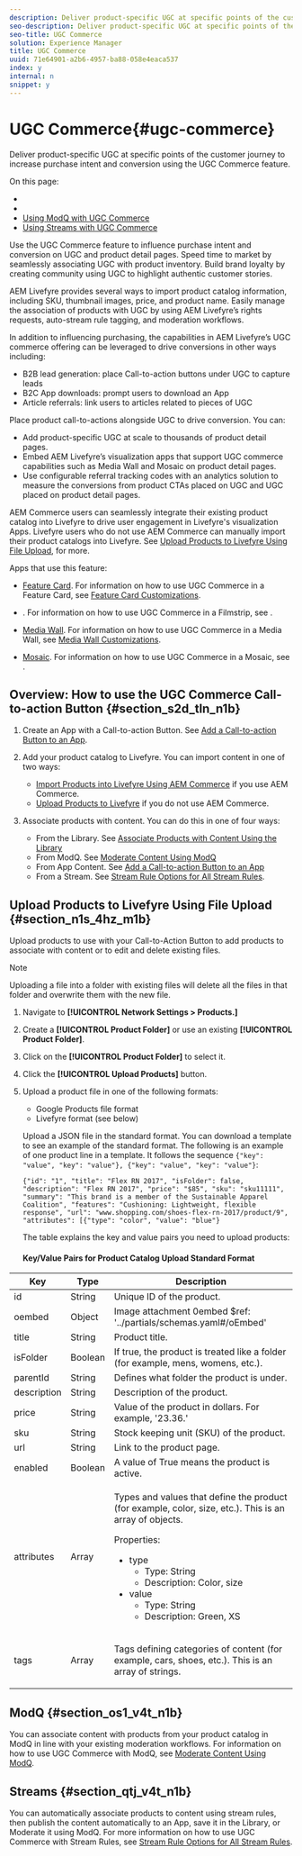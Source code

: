 ```yaml
---
description: Deliver product-specific UGC at specific points of the customer journey to increase purchase intent and conversion using the UGC Commerce feature.
seo-description: Deliver product-specific UGC at specific points of the customer journey to increase purchase intent and conversion using the UGC Commerce feature.
seo-title: UGC Commerce
solution: Experience Manager
title: UGC Commerce
uuid: 71e64901-a2b6-4957-ba88-058e4eaca537
index: y
internal: n
snippet: y
---
```


# UGC Commerce{#ugc-commerce}

Deliver product-specific UGC at specific points of the customer journey to increase purchase intent and conversion using the UGC Commerce feature.

On this page:

* [](#c_ugc_commerce/section_s2d_tln_n1b) 
* [](#c_ugc_commerce/section_n1s_4hz_m1b) 
* [Using ModQ with UGC Commerce](#c_ugc_commerce/section_os1_v4t_n1b) 
* [Using Streams with UGC Commerce](#c_ugc_commerce/section_qtj_v4t_n1b)

Use the UGC Commerce feature to influence purchase intent and conversion on UGC and product detail pages. Speed time to market by seamlessly associating UGC with product inventory. Build brand loyalty by creating community using UGC to highlight authentic customer stories.

AEM Livefyre provides several ways to import product catalog information, including SKU, thumbnail images, price, and product name. Easily manage the association of products with UGC by using AEM Livefyre’s rights requests, auto-stream rule tagging, and moderation workflows.

In addition to influencing purchasing, the capabilities in AEM Livefyre’s UGC commerce offering can be leveraged to drive conversions in other ways including:

* B2B lead generation: place Call-to-action buttons under UGC to capture leads
* B2C App downloads: prompt users to download an App
* Article referrals: link users to articles related to pieces of UGC

Place product call-to-actions alongside UGC to drive conversion. You can:

* Add product-specific UGC at scale to thousands of product detail pages.
* Embed AEM Livefyre’s visualization apps that support UGC commerce capabilities such as Media Wall and Mosaic on product detail pages.
* Use configurable referral tracking codes with an analytics solution to measure the conversions from product CTAs placed on UGC and UGC placed on product detail pages.

AEM Commerce users can seamlessly integrate their existing product catalog into Livefyre to drive user engagement in Livefyre's visualization Apps. Livefyre users who do not use AEM Commerce can manually import their product catalogs into Livefyre. See [Upload Products to Livefyre Using File Upload](#c_ugc_commerce/section_n1s_4hz_m1b), for more.

Apps that use this feature:

* [Feature Card](../c-about-apps/c-feature-card-app/c-feature-card-app.md#c_feature_card_app). For information on how to use UGC Commerce in a Feature Card, see [Feature Card Customizations](../c-about-apps/c-feature-card-app/c-feature-card-app.md#section_uds_gzm_5y).

* [](../c-about-apps/c-filmstrip-app/c-filmstrip-app.md#concept_jpc_n2j_jbb). For information on how to use UGC Commerce in a Filmstrip, see [](../c-about-apps/c-filmstrip-app/c-filmstrip-customizations.md#c_filmstrip_customizations).

* [Media Wall](../c-about-apps/c-media-wall-app/c-media-wall-app.md#c_media_wall_app). For information on how to use UGC Commerce in a Media Wall, see [Media Wall Customizations](../c-about-apps/c-media-wall-app/r-media-wall-customizations.md#r_media_wall_customizations).

* [Mosaic](../c-about-apps/c-mosaic-app/c-mosaic-app.md#c_mosaic_app). For information on how to use UGC Commerce in a Mosaic, see [](../c-about-apps/c-mosaic-app/c-mosaic-customizations.md#c_mosaic_customizations).

## Overview: How to use the UGC Commerce Call-to-action Button {#section_s2d_tln_n1b}

1. Create an App with a Call-to-action Button. See [Add a Call-to-action Button to an App](t_add_a_call_to_action_button_to_an_app.md#t_add_a_call_to_action_button_to_an_app).
1. Add your product catalog to Livefyre. You can import content in one of two ways:

    * [Import Products into Livefyre Using AEM Commerce](t_associate_products_with_ugc_using_aem_commerce.md#t_associate_products_with_ugc_using_aem_commerce) if you use AEM Commerce.
    * [Upload Products to Livefyre](#c_ugc_commerce/section_n1s_4hz_m1b) if you do not use AEM Commerce.

1. Associate products with content. You can do this in one of four ways:

    * From the Library. See [Associate Products with Content Using the Library](../c-library/t-associate-products-with-content-using-the-library.md#t_associate_products_with_content_using_the_library)
    * From ModQ. See [Moderate Content Using ModQ](t_approve_content_from_modq.md#t_approve_content_from_modq)
    * From App Content. See [Add a Call-to-action Button to an App](t_add_a_call_to_action_button_to_an_app.md#t_add_a_call_to_action_button_to_an_app)
    * From a Stream. See [Stream Rule Options for All Stream Rules](../c-streams/c-stream-rule-options-for-all-stream-rules.md#c_stream_rule_options_for_all_stream_rules).

## Upload Products to Livefyre Using File Upload {#section_n1s_4hz_m1b}

Upload products to use with your Call-to-Action Button to add products to associate with content or to edit and delete existing files.

>[!NOTE]
>
>Uploading a file into a folder with existing files will delete all the files in that folder and overwrite them with the new file.

1. Navigate to **[!UICONTROL Network Settings > Products.]**
1. Create a **[!UICONTROL Product Folder]** or use an existing **[!UICONTROL Product Folder]**.

1. Click on the **[!UICONTROL Product Folder]** to select it.
1. Click the **[!UICONTROL Upload Products]** button.
1. Upload a product file in one of the following formats:

    * Google Products file format
    * Livefyre format (see below)

   Upload a JSON file in the standard format. You can download a template to see an example of the standard format. The following is an example of one product line in a template. It follows the sequence `{"key": "value", "key": "value"}, {"key": "value", "key": "value"}`:

   ```
   {"id": "1", "title": "Flex RN 2017", "isFolder": false, "description": "Flex RN 2017", "price": "$85", "sku": "sku11111", "summary": "This brand is a member of the Sustainable Apparel Coalition", "features": "Cushioning: Lightweight, flexible response", "url": "www.shopping.com/shoes-flex-rn-2017/product/9", "attributes": [{"type": "color", "value": "blue"}
   ```

   The table explains the key and value pairs you need to upload products:

   #### Key/Value Pairs for Product Catalog Upload Standard Format
<table frame="all" rowsep="1" colsep="1" id="table_x41_fkv_n1b">  
 <thead> 
  <tr> 
   <th class="entry"> Key </th> 
   <th class="entry"> Type </th> 
   <th class="entry"> Description </th> 
  </tr> 
 </thead>
 <tbody> 
  <tr> 
   <td> <span class="codeph"> id </span> </td> 
   <td> String </td> 
   <td> Unique ID of the product. </td> 
  </tr> 
  <tr> 
   <td> <span class="codeph"> oembed </span> </td> 
   <td> Object </td> 
   <td> Image attachment 0embed $ref: '../partials/schemas.yaml#/oEmbed' </td> 
  </tr> 
  <tr> 
   <td> <span class="codeph"> title </span> </td> 
   <td> String </td> 
   <td> Product title. </td> 
  </tr> 
  <tr> 
   <td> <span class="codeph"> isFolder </span> </td> 
   <td> Boolean </td> 
   <td> If true, the product is treated like a folder (for example, mens, womens, etc.). </td> 
  </tr> 
  <tr> 
   <td> <span class="codeph"> parentId </span> </td> 
   <td> String </td> 
   <td> Defines what folder the product is under. </td> 
  </tr> 
  <tr> 
   <td> <span class="codeph"> description </span> </td> 
   <td> String </td> 
   <td> Description of the product. </td> 
  </tr> 
  <tr> 
   <td> <span class="codeph"> price </span> </td> 
   <td> String </td> 
   <td> Value of the product in dollars. For example, '23.36.' </td> 
  </tr> 
  <tr> 
   <td> <span class="codeph"> sku </span> </td> 
   <td> String </td> 
   <td> Stock keeping unit (SKU) of the product. </td> 
  </tr> 
  <tr> 
   <td> <span class="codeph"> url </span> </td> 
   <td> String </td> 
   <td> Link to the product page. </td> 
  </tr> 
  <tr> 
   <td> <span class="codeph"> enabled </span> </td> 
   <td> Boolean </td> 
   <td> A value of True means the product is active. </td> 
  </tr> 
  <tr> 
   <td> <span class="codeph"> attributes </span> </td> 
   <td> Array </td> 
   <td> <p>Types and values that define the product (for example, color, size, etc.). This is an array of objects.</p> <p>Properties:</p> 
    <ul id="ul_rkb_z3w_41b"> 
     <li> <span class="codeph"> type </span> 
      <ul id="ul_j5z_zkw_41b"> 
       <li>Type: String</li> 
       <li>Description: Color, size</li> 
      </ul></li> 
     <li> <span class="codeph"> value </span> 
      <ul id="ul_pyh_blw_41b"> 
       <li>Type: String</li> 
       <li>Description: Green, XS</li> 
      </ul></li> 
    </ul> </td> 
  </tr> 
  <tr> 
   <td> <span class="codeph"> tags </span> </td> 
   <td> Array </td> 
   <td> <p>Tags defining categories of content (for example, cars, shoes, etc.). This is an array of strings.</p> </td> 
  </tr> 
 </tbody> 
</table>

## ModQ {#section_os1_v4t_n1b}

You can associate content with products from your product catalog in ModQ in line with your existing moderation workflows. For information on how to use UGC Commerce with ModQ, see [Moderate Content Using ModQ](t_approve_content_from_modq.md#t_approve_content_from_modq).

## Streams {#section_qtj_v4t_n1b}

You can automatically associate products to content using stream rules, then publish the content automatically to an App, save it in the Library, or Moderate it using ModQ. For more information on how to use UGC Commerce with Stream Rules, see [Stream Rule Options for All Stream Rules](../c-streams/c-stream-rule-options-for-all-stream-rules.md#c_stream_rule_options_for_all_stream_rules).
